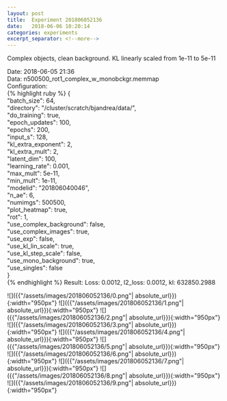 ```yaml
---
layout: post
title:  Experiment 201806052136
date:   2018-06-06 10:20:14
categories: experiments
excerpt_separator: <!--more-->
---
```

Complex objects, clean background. KL linearly scaled from 1e-11 to 5e-11  

 <!--more-->
Date: 2018-06-05 21:36  
Data: n500500_rot1_complex_w_monobckgr.memmap  
Configuration:   
{% highlight ruby %}
{  
    "batch_size": 64,   
    "directory": "/cluster/scratch/bjandrea/data/",   
    "do_training": true,   
    "epoch_updates": 100,   
    "epochs": 200,   
    "input_s": 128,   
    "kl_extra_exponent": 2,   
    "kl_extra_mult": 2,   
    "latent_dim": 100,   
    "learning_rate": 0.001,   
    "max_mult": 5e-11,   
    "min_mult": 1e-11,   
    "modelid": "201806040046",   
    "n_ae": 6,   
    "numimgs": 500500,   
    "plot_heatmap": true,   
    "rot": 1,   
    "use_complex_background": false,   
    "use_complex_images": true,   
    "use_exp": false,   
    "use_kl_lin_scale": true,   
    "use_kl_step_scale": false,   
    "use_mono_background": true,   
    "use_singles": false  
}  
{% endhighlight %}
Result: Loss: 0.0012, l2_loss: 0.0012, kl: 632850.2988  

![]({{"/assets/images/201806052136/0.png"| absolute_url}}){:width="950px"}
![]({{"/assets/images/201806052136/1.png"| absolute_url}}){:width="950px"}
![]({{"/assets/images/201806052136/2.png"| absolute_url}}){:width="950px"}
![]({{"/assets/images/201806052136/3.png"| absolute_url}}){:width="950px"}
![]({{"/assets/images/201806052136/4.png"| absolute_url}}){:width="950px"}
![]({{"/assets/images/201806052136/5.png"| absolute_url}}){:width="950px"}
![]({{"/assets/images/201806052136/6.png"| absolute_url}}){:width="950px"}
![]({{"/assets/images/201806052136/7.png"| absolute_url}}){:width="950px"}
![]({{"/assets/images/201806052136/8.png"| absolute_url}}){:width="950px"}
![]({{"/assets/images/201806052136/9.png"| absolute_url}}){:width="950px"}
